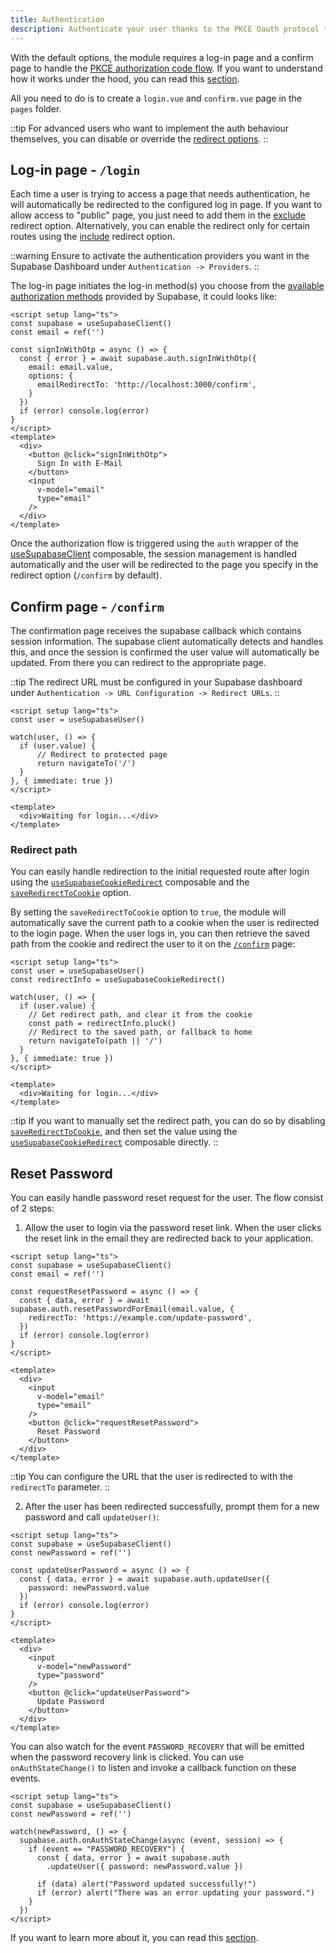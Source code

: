 ```yaml
---
title: Authentication
description: Authenticate your user thanks to the PKCE Oauth protocol that enables secure exchange of refresh and access tokens between an application and the authorization server
---
```


With the default options, the module requires a log-in page and a confirm page to handle the [PKCE authorization code flow](https://supabase.com/docs/guides/resources/glossary#pkce). If you want to understand how it works under the hood, you can read this [section](https://supabase.com/docs/guides/auth/server-side-rendering#understanding-the-authentication-flow).

All you need to do is to create a `login.vue` and `confirm.vue` page in the `pages` folder.

::tip
For advanced users who want to implement the auth behaviour themselves, you can disable or override the [redirect options](/getting-started/introduction#redirect).
::

## Log-in page - `/login`

Each time a user is trying to access a page that needs authentication, he will automatically be redirected to the configured log in page. If you want to allow access to "public" page, you just need to add them in the [exclude](/getting-started/introduction#redirectoptions) redirect option. Alternatively, you can enable the redirect only for certain routes using the [include](/getting-started/introduction#redirectoptions) redirect option.

::warning
Ensure to activate the authentication providers you want in the Supabase Dashboard under `Authentication -> Providers`.
::

The log-in page initiates the log-in method(s) you choose from the [available authorization methods](https://supabase.com/docs/reference/javascript/auth-signinwithpassword) provided by Supabase, it could looks like:

```vue [pages/login.vue]
<script setup lang="ts">
const supabase = useSupabaseClient()
const email = ref('')

const signInWithOtp = async () => {
  const { error } = await supabase.auth.signInWithOtp({
    email: email.value,
    options: {
      emailRedirectTo: 'http://localhost:3000/confirm',
    }
  })
  if (error) console.log(error)
}
</script>
<template>
  <div>
    <button @click="signInWithOtp">
      Sign In with E-Mail
    </button>
    <input
      v-model="email"
      type="email"
    />
  </div>
</template>
```

Once the authorization flow is triggered using the `auth` wrapper of the [useSupabaseClient](/composables/usesupabaseclient) composable, the session management is handled automatically and the user will be redirected to the page you specify in the redirect option (`/confirm` by default).

## Confirm page - `/confirm`

The confirmation page receives the supabase callback which contains session information. The supabase client automatically detects and handles this, and once the session is confirmed the user value will automatically be updated. From there you can redirect to the appropriate page.

::tip
The redirect URL must be configured in your Supabase dashboard under `Authentication -> URL Configuration -> Redirect URLs`.
::

```vue [pages/confirm.vue]
<script setup lang="ts">
const user = useSupabaseUser()

watch(user, () => {
  if (user.value) {
      // Redirect to protected page
      return navigateTo('/')
  }
}, { immediate: true })
</script>

<template>
  <div>Waiting for login...</div>
</template>
```

### Redirect path

You can easily handle redirection to the initial requested route after login using the [`useSupabaseCookieRedirect`](/composables/usesupabasecookieredirect) composable and the [`saveRedirectToCookie`](/getting-started/introduction#redirectoptions) option.

By setting the `saveRedirectToCookie` option to `true`, the module will automatically save the current path to a cookie when the user is redirected to the login page. When the user logs in, you can then retrieve the saved path from the cookie and redirect the user to it on the [`/confirm`](/getting-started/authentication#confirm-page-confirm) page:

```vue [pages/confirm.vue]
<script setup lang="ts">
const user = useSupabaseUser()
const redirectInfo = useSupabaseCookieRedirect()

watch(user, () => {
  if (user.value) {
    // Get redirect path, and clear it from the cookie
    const path = redirectInfo.pluck()
    // Redirect to the saved path, or fallback to home
    return navigateTo(path || '/') 
  }
}, { immediate: true })
</script>

<template>
  <div>Waiting for login...</div>
</template>
```

::tip
If you want to manually set the redirect path, you can do so by disabling [`saveRedirectToCookie`](/getting-started/introduction#redirectoptions), and then set the value using the  [`useSupabaseCookieRedirect`](/composables/usesupabasecookieredirect) composable directly.
::

## Reset Password

You can easily handle password reset request for the user. The flow consist of 2 steps:

1. Allow the user to login via the password reset link. When the user clicks the reset link in the email they are redirected back to your application.


```vue [pages/password/reset.vue]
<script setup lang="ts">
const supabase = useSupabaseClient()
const email = ref('')

const requestResetPassword = async () => {
  const { data, error } = await supabase.auth.resetPasswordForEmail(email.value, {
    redirectTo: 'https://example.com/update-password',
  })
  if (error) console.log(error)
}
</script>

<template>
  <div>
    <input
      v-model="email"
      type="email"
    />
    <button @click="requestResetPassword">
      Reset Password
    </button>
  </div>
</template>
```

::tip
You can configure the URL that the user is redirected to with the `redirectTo` parameter. 
::

2. After the user has been redirected successfully, prompt them for a new password and call `updateUser()`:


```vue [pages/confirm.vue]
<script setup lang="ts">
const supabase = useSupabaseClient()
const newPassword = ref('')

const updateUserPassword = async () => {
  const { data, error } = await supabase.auth.updateUser({
    password: newPassword.value
  })
  if (error) console.log(error)
}
</script>

<template>
  <div>
    <input
      v-model="newPassword"
      type="password"
    />
    <button @click="updateUserPassword">
      Update Password
    </button>
  </div>
</template>
```

You can also watch for the event `PASSWORD_RECOVERY` that will be emitted when the password recovery link is clicked. You can use `onAuthStateChange()` to listen and invoke a callback function on these events.


```vue [pages/confirm.vue]
<script setup lang="ts">
const supabase = useSupabaseClient()
const newPassword = ref('')

watch(newPassword, () => {
  supabase.auth.onAuthStateChange(async (event, session) => {
    if (event == "PASSWORD_RECOVERY") {
      const { data, error } = await supabase.auth
        .updateUser({ password: newPassword.value })

      if (data) alert("Password updated successfully!")
      if (error) alert("There was an error updating your password.")
    }
  })
</script>
```

If you want to learn more about it, you can read this [section](https://supabase.com/docs/reference/javascript/auth-resetpasswordforemail).

